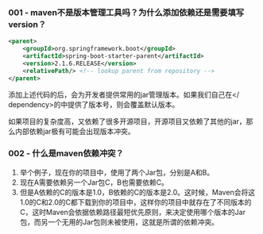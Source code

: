 


### 001 -  maven不是版本管理工具吗？为什么添加依赖还是需要填写version？

```xml
<parent>
    <groupId>org.springframework.boot</groupId>
    <artifactId>spring-boot-starter-parent</artifactId>
    <version>2.1.6.RELEASE</version>
    <relativePath/> <!-- lookup parent from repository -->
</parent>
```

添加上述代码的<parent>后，会为开发者提供常用的jar管理版本。如果我们自己在<dependency></ dependency>的<version>中提供了版本号，则会覆盖默认版本。

如果项目的复杂度高，又依赖了很多开源项目，开源项目又依赖了其他的jar，那么内部依赖jar极有可能会出现版本冲突。

### 002 - 什么是maven依赖冲突？

1. 举个例子，现在你的项目中，使用了两个Jar包，分别是A和B。
2. 现在A需要依赖另一个Jar包C，B也需要依赖C。
3. 但是A依赖的C的版本是1.0，B依赖的C的版本是2.0。这时候，Maven会将这1.0的C和2.0的C都下载到你的项目中，这样你的项目中就存在了不同版本的C，这时Maven会依据依赖路径最短优先原则，来决定使用哪个版本的Jar包，而另一个无用的Jar包则未被使用，这就是所谓的依赖冲突。







